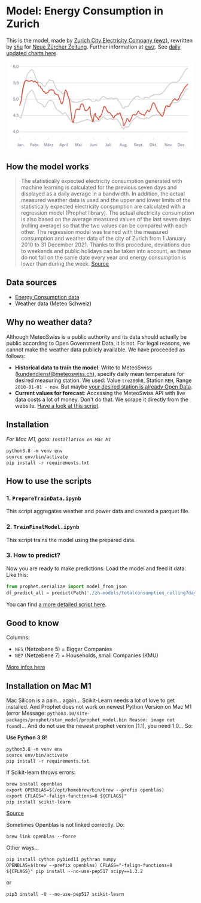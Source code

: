 # Model: Energy Consumption in Zurich
This is the model, made by [Zurich City Electricity Company (ewz)](https://www.ewz.ch/), rewritten by [shu](https://www.nzz.ch/impressum/simon-huwiler-shu-ld.1650592) for [Neue Zürcher Zeitung](https://www.nzz.ch/). Further information at [ewz](https://www.ewz.ch/de/ueber-ewz/newsroom/aus-aktuellem-anlass/versorgung-sichergestellt/energieverbrauch-stadt-zuerich.html). See [daily updated charts here](https://www.nzz.ch/-ld.1710613).

<p align="center">
  <img src="doc/chart.png" alt="Energy Consumption in Zurich" width="500"/>
</p>

## How the model works
> The statistically expected electricity consumption generated with machine learning is calculated for the previous seven days and displayed as a daily average in a bandwidth. In addition, the actual measured weather data is used and the upper and lower limits of the statistically expected electricity consumption are calculated with a regression model (Prophet library). The actual electricity consumption is also based on the average measured values of the last seven days (rolling average) so that the two values can be compared with each other. The regression model was trained with the measured consumption and weather data of the city of Zurich from 1 January 2010 to 31 December 2021. Thanks to this procedure, deviations due to weekends and public holidays can be taken into account, as these do not fall on the same date every year and energy consumption is lower than during the week. [Source](https://www.ewz.ch/de/ueber-ewz/newsroom/aus-aktuellem-anlass/versorgung-sichergestellt/energieverbrauch-stadt-zuerich.html)

## Data sources
* [Energy Consumption data](https://data.stadt-zuerich.ch/dataset/ewz_stromabgabe_netzebenen_stadt_zuerich)
* Weather data (Meteo Schweiz)

## Why no weather data?
Although MeteoSwiss is a public authority and its data should actually be public according to Open Government Data, it is not. For legal reasons, we cannot make the weather data publicly available. We have proceeded as follows:
* **Historical data to train the model**: Write to MeteoSwiss (kundendienst@meteoswiss.ch), specify daily mean temperature for desired measuring station. We used: Value `tre200h0`, Station `REH`, Range `2010-01-01 - now`. But maybe [your desired station is already Open Data](https://opendata.swiss/de/dataset/klimamessnetz-tageswerte).
* **Current values for forecast**: Accessing the MeteoSwiss API with live data costs a lot of money. Don't do that. We scrape it directly from the website. [Have a look at this script](https://github.com/nzzdev/st-methods/blob/master/bots/strom-charts-ch/prediction_zuerich.py).

## Installation
*For Mac M1, goto: `Installation on Mac M1`*
```
python3.8 -m venv env
source env/bin/activate
pip install -r requirements.txt
```

## How to use the scripts
### 1. `PrepareTrainData.ipynb`  
This script aggregates weather and power data and created a parquet file.

### 2. `TrainFinalModel.ipynb`  
This script trains the model using the prepared data.

### 3. How to predict?
Now you are ready to make predictions. Load the model and feed it data. Like this:
```python
from prophet.serialize import model_from_json
df_predict_all = predict(Path('./zh-models/totalconsumption_rolling7day.json'), df_data, 'consumption_total')
```
You can find [a more detailed script here](https://github.com/nzzdev/st-methods/blob/master/bots/strom-charts-ch/prediction_zuerich.py).

## Good to know
Columns:
* `NE5` (Netzebene 5) = Bigger Companies
* `NE7` (Netzebene 7) = Households, small Companies (KMU)

[More infos here](https://www.swissgrid.ch/de/home/operation/power-grid/grid-levels.html)

## Installation on Mac M1
Mac Silicon is a pain... again... Scikit-Learn needs a lot of love to get installed. And Prophet does not work on newest Python Version on Mac M1 (error Message: `python3.10/site-packages/prophet/stan_model/prophet_model.bin Reason: image not found`)... And do not use the newest prophet version (1.1), you need 1.0... So:  

**Use Python 3.8!**

```
python3.8 -m venv env
source env/bin/activate
pip install -r requirements.txt
```

If Scikit-learn throws errors:
```
brew install openblas
export OPENBLAS=$(/opt/homebrew/bin/brew --prefix openblas)
export CFLAGS="-falign-functions=8 ${CFLAGS}"
pip install scikit-learn
```
[Source](https://github.com/scipy/scipy/issues/13409)

Sometimes Openblas is not linked correctly. Do:
```
brew link openblas --force
```

Other ways...
```
pip install cython pybind11 pythran numpy
OPENBLAS=$(brew --prefix openblas) CFLAGS="-falign-functions=8 ${CFLAGS}" pip install --no-use-pep517 scipy==1.3.2
```
or
```
pip3 install -U --no-use-pep517 scikit-learn
```
